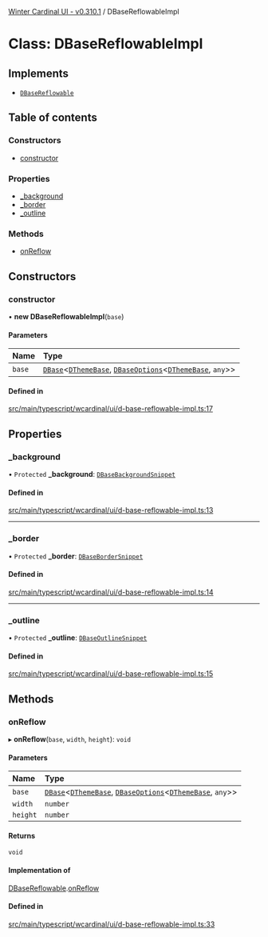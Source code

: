 [Winter Cardinal UI - v0.310.1](../index.md) / DBaseReflowableImpl

# Class: DBaseReflowableImpl

## Implements

- [`DBaseReflowable`](../interfaces/DBaseReflowable.md)

## Table of contents

### Constructors

- [constructor](DBaseReflowableImpl.md#constructor)

### Properties

- [\_background](DBaseReflowableImpl.md#_background)
- [\_border](DBaseReflowableImpl.md#_border)
- [\_outline](DBaseReflowableImpl.md#_outline)

### Methods

- [onReflow](DBaseReflowableImpl.md#onreflow)

## Constructors

### constructor

• **new DBaseReflowableImpl**(`base`)

#### Parameters

| Name | Type |
| :------ | :------ |
| `base` | [`DBase`](DBase.md)<[`DThemeBase`](../interfaces/DThemeBase.md), [`DBaseOptions`](../interfaces/DBaseOptions.md)<[`DThemeBase`](../interfaces/DThemeBase.md), `any`\>\> |

#### Defined in

[src/main/typescript/wcardinal/ui/d-base-reflowable-impl.ts:17](https://github.com/winter-cardinal/winter-cardinal-ui/blob/v0.310.1/src/main/typescript/wcardinal/ui/d-base-reflowable-impl.ts#L17)

## Properties

### \_background

• `Protected` **\_background**: [`DBaseBackgroundSnippet`](DBaseBackgroundSnippet.md)

#### Defined in

[src/main/typescript/wcardinal/ui/d-base-reflowable-impl.ts:13](https://github.com/winter-cardinal/winter-cardinal-ui/blob/v0.310.1/src/main/typescript/wcardinal/ui/d-base-reflowable-impl.ts#L13)

___

### \_border

• `Protected` **\_border**: [`DBaseBorderSnippet`](DBaseBorderSnippet.md)

#### Defined in

[src/main/typescript/wcardinal/ui/d-base-reflowable-impl.ts:14](https://github.com/winter-cardinal/winter-cardinal-ui/blob/v0.310.1/src/main/typescript/wcardinal/ui/d-base-reflowable-impl.ts#L14)

___

### \_outline

• `Protected` **\_outline**: [`DBaseOutlineSnippet`](DBaseOutlineSnippet.md)

#### Defined in

[src/main/typescript/wcardinal/ui/d-base-reflowable-impl.ts:15](https://github.com/winter-cardinal/winter-cardinal-ui/blob/v0.310.1/src/main/typescript/wcardinal/ui/d-base-reflowable-impl.ts#L15)

## Methods

### onReflow

▸ **onReflow**(`base`, `width`, `height`): `void`

#### Parameters

| Name | Type |
| :------ | :------ |
| `base` | [`DBase`](DBase.md)<[`DThemeBase`](../interfaces/DThemeBase.md), [`DBaseOptions`](../interfaces/DBaseOptions.md)<[`DThemeBase`](../interfaces/DThemeBase.md), `any`\>\> |
| `width` | `number` |
| `height` | `number` |

#### Returns

`void`

#### Implementation of

[DBaseReflowable](../interfaces/DBaseReflowable.md).[onReflow](../interfaces/DBaseReflowable.md#onreflow)

#### Defined in

[src/main/typescript/wcardinal/ui/d-base-reflowable-impl.ts:33](https://github.com/winter-cardinal/winter-cardinal-ui/blob/v0.310.1/src/main/typescript/wcardinal/ui/d-base-reflowable-impl.ts#L33)
